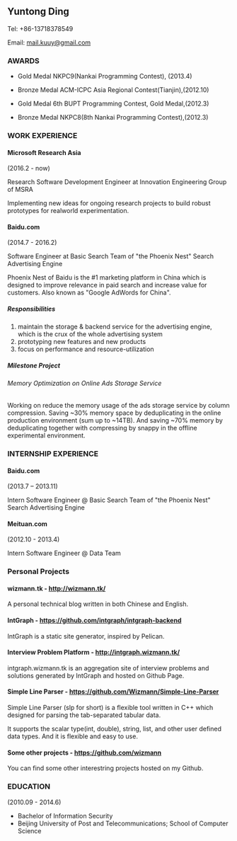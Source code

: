 ## Yuntong Ding

Tel: +86-13718378549

Email: mail.kuuy@gmail.com

### AWARDS

* Gold Medal
NKPC9(Nankai Programming Contest), (2013.4)

* Bronze Medal 
ACM-ICPC Asia Regional Contest(Tianjin),(2012.10)

* Gold Medal
6th BUPT Programming Contest, Gold Medal,(2012.3)

* Bronze Medal
NKPC8(8th Nankai Programming Contest),(2012.3)

### WORK EXPERIENCE

#### Microsoft Research Asia

(2016.2 - now)

Research Software Development Engineer at Innovation Engineering Group of MSRA

Implementing new ideas for ongoing research projects to build robust prototypes for realworld experimentation.

#### Baidu.com

(2014.7 - 2016.2)

Software Engineer at Basic Search Team of "the Phoenix Nest" Search Advertising Engine

Phoenix Nest of Baidu is the #1 marketing platform in China which is designed to improve relevance in paid search and increase value for customers. Also known as "Google AdWords for China".

##### Responsibilities

1. maintain the storage & backend service for the advertising engine, which is the crux of the whole advertising system
2. prototyping new features and new products
3. focus on performance and resource-utilization

##### Milestone Project

###### Memory Optimization on Online Ads Storage Service     

Working on reduce the memory usage of the ads storage service by column compression. Saving ~30% memory space by deduplicating in the online production environment (sum up to ~14TB). And saving ~70% memory by deduplicating together with compressing by snappy in the offline experimental environment.

### INTERNSHIP EXPERIENCE

#### Baidu.com

(2013.7 – 2013.11)

Intern Software Engineer @ Basic Search Team of "the Phoenix Nest" Search Advertising Engine

#### Meituan.com

(2012.10 - 2013.4)

Intern Software Engineer @ Data Team

### Personal Projects

#### wizmann.tk - http://wizmann.tk/

A personal technical blog written in both Chinese and English.

#### IntGraph - https://github.com/intgraph/intgraph-backend

IntGraph is a static site generator, inspired by Pelican.

#### Interview Problem Platform - http://intgraph.wizmann.tk/

intgraph.wizmann.tk is an aggregation site of interview problems and solutions generated by IntGraph and hosted on Github Page.

#### Simple Line Parser - https://github.com/Wizmann/Simple-Line-Parser

Simple Line Parser (slp for short) is a flexible tool written in C++ which designed for parsing the tab-separated tabular data.

It supports the scalar type(int, double), string, list, and other user defined data types. And it is flexible and easy to use.

#### Some other projects - https://github.com/wizmann

You can find some other interestring projects hosted on my Github.

### EDUCATION

(2010.09 - 2014.6)

* Bachelor of Information Security
* Beijing University of Post and Telecommunications; School of Computer Science


[1]: http://wizmann-pic.qiniudn.com/394659692a460258b45a99f1424ea357

